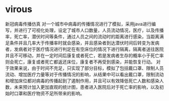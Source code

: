 # virous
新冠病毒传播仿真
对一个城市中病毒的传播情况进行了模拟，采用java进行编写，并进行了可视化处理，设定了城市人口数量，人员流动情况，医疗，以及传播率，死亡率，潜伏时间等条件，通过人员之间的流动时的距离进行感染，当距离满足条件并且几率大于传播率时就会感染，并且感染者到达潜伏时间后转变为发病者，发病者对于医疗情况进行判定在有空床位的情况下进行隔离，隔离者送往医院并且不可移动，并在一定时间后康复或者死亡，若是发病者生存的概率小于死亡率则会死亡，康复或者死亡都返还床位，康复者不再受到感染，并能恢复行动。
对于效果来说，由于时间不充足，只实现了部分目标，模拟了包括戴口罩、限制人员流动、增加医疗力量等对于传播情况的影响，从结果中可以看出戴口罩，限制流动和增加床位都对病毒的传播起到了遏制作用，并且可以有效降低死亡人数和感染人数，未来预计加入更加直观的统计图，患者进入医院后对于死亡率的影响，以及初始时口罩和医疗物资不足所带来的影响。

